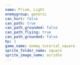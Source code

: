 ```yaml
---
name: Prism, Light
enemygroup: generic
can_hurt: false
can_path: true
can_path_grounded: false
can_path_flying: true
can_path_grounded: false
hp: 1
game_name: enemy_tutorial_square
sprite_folder_name: square
sprite_image_name: airidle
---
```

